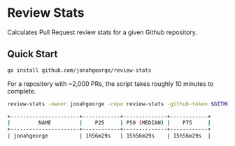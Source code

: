 # Review Stats

Calculates Pull Request review stats for a given Github repository.

## Quick Start

```sh
go install github.com/jonahgeorge/review-stats
```

For a repository with ~2,000 PRs, the script takes roughly 10 minutes to complete.

```sh
review-stats -owner jonahgeorge -repo review-stats -github-token $GITHUB_TOKEN

+----------------------+------------+--------------+------------+
|         NAME         |    P25     | P50 (MEDIAN) |    P75     |
+----------------------+------------+--------------+------------+
| jonahgeorge          | 1h56m29s   | 15h56m29s    | 15h56m29s  |
```
